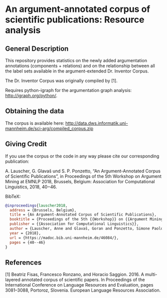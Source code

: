 
# An argument-annotated corpus of scientific publications: Resource analysis
## General Description
This repository provides statistics on the newly added argumentation annotations (components + relations) and on the relationship between all the label sets available in the argument-extended Dr. Inventor Corpus.

The Dr. Inventor Corpus was originally compiled by [1].

Requires python-igraph for the argumentation graph analysis: http://igraph.org/python/.

## Obtaining the data
The corpus is available here: http://data.dws.informatik.uni-mannheim.de/sci-arg/compiled_corpus.zip

## Giving Credit
If you use the corpus or the code in any way please cite our corresponding publication:

A. Lauscher, G. Glavaš und S. P. Ponzetto, “An Argument-Annotated Corpus of Scientific Publications”, in Proceedings of the 5th Workshop on Argument Mining at EMNLP 2018, Brussels, Belgium: Association for Computational Linguistics, 2018, 40‒46.

BibTeX:
```bibtex
@inproceedings{lauscher2018,
  address = {Brussels, Belgium},
  title = {An Argument-Annotated Corpus of Scientific Publications},
  booktitle = {Proceedings of the 5th {{Workshop}} on {{Argument Mining}} at {{EMNLP}} 2018},
  publisher = {{Association for Computational Linguistics}},
  author = {Lauscher, Anne and Glavaš, Goran and Ponzetto, Simone Paolo},
  year = {2018},
  url = {https://madoc.bib.uni-mannheim.de/46084/},
  pages = {40--46}
}
```

## References
[1] Beatriz Fisas, Francesco Ronzano, and Horacio Saggion. 2016. A multi-layered annotated corpus of scientific papers. In Proceedings of the International Conference on Language Resources and Evaluation, pages 3081–3088, Portoroz, Slovenia. European Language Resources Association.
